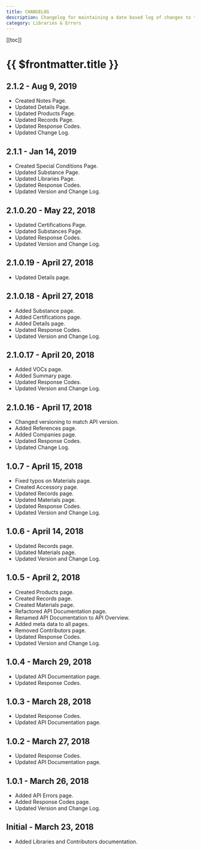 ```yaml
---
title: CHANGELOG
description: Changelog for maintaining a date based log of changes to the HPDC documentation
category: Libraries & Errors
---
```


[[toc]]

# {{ $frontmatter.title }}

## 2.1.2 - Aug 9, 2019

- Created Notes Page.
- Updated Details Page.
- Updated Products Page.
- Updated Records Page.
- Updated Response Codes.
- Updated Change Log.

## 2.1.1 - Jan 14, 2019

- Created Special Conditions Page.
- Updated Substance Page.
- Updated Libraries Page.
- Updated Response Codes.
- Updated Version and Change Log.

## 2.1.0.20 - May 22, 2018

- Updated Certifications Page.
- Updated Substances Page.
- Updated Response Codes.
- Updated Version and Change Log.

## 2.1.0.19 - April 27, 2018

- Updated Details page.

## 2.1.0.18 - April 27, 2018

- Added Substance page.
- Added Certifications page.
- Added Details page.
- Updated Response Codes.
- Updated Version and Change Log.

## 2.1.0.17 - April 20, 2018

- Added VOCs page.
- Added Summary page.
- Updated Response Codes.
- Updated Version and Change Log.

## 2.1.0.16 - April 17, 2018

- Changed versioning to match API version.
- Added References page.
- Added Companies page.
- Updated Response Codes.
- Updated Change Log.

## 1.0.7 - April 15, 2018

- Fixed typos on Materials page.
- Created Accessory page.
- Updated Records page.
- Updated Materials page.
- Updated Response Codes.
- Updated Version and Change Log.

## 1.0.6 - April 14, 2018

- Updated Records page.
- Updated Materials page.
- Updated Version and Change Log.

## 1.0.5 - April 2, 2018

- Created Products page.
- Created Records page.
- Created Materials page.
- Refactored API Documentation page.
- Renamed API Documentation to API Overview.
- Added meta data to all pages.
- Removed Contributors page.
- Updated Response Codes.
- Updated Version and Change Log.

## 1.0.4 - March 29, 2018

- Updated API Documentation page.
- Updated Response Codes.

## 1.0.3 - March 28, 2018

- Updated Response Codes.
- Updated API Documentation page.

## 1.0.2 - March 27, 2018

- Updated Response Codes.
- Updated API Documentation page.

## 1.0.1 - March 26, 2018

- Added API Errors page.
- Added Response Codes page.
- Updated Version and Change Log.

## Initial - March 23, 2018

- Added Libraries and Contributors documentation.
